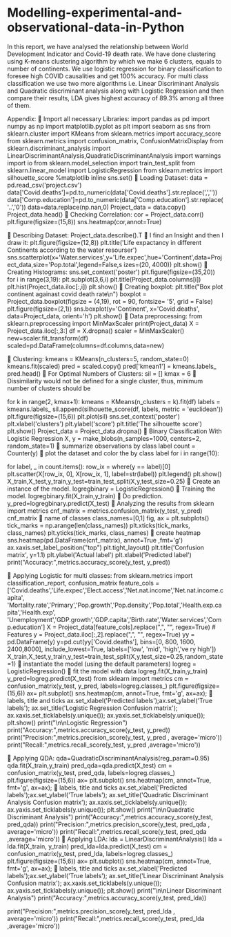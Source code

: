 # Modelling-experimental-and-observational-data-in-Python
In this report, we have analysed the relationship between World Development Indicator and Covid-19 death rate. We have done clustering using K-means clustering algorithm by which we make 6 clusters, equals to number of  continents. We use logistic regression for binary classification to foresee high COVID causalities and get 100% accuracy. For multi class classification we use two more algorithms i.e. Linear Discriminant Analysis and  Quadratic discriminant analysis along with Logistic Regression and then compare their results, LDA gives  highest accuracy of 89.3% among all three of them.

Appendix:
 Import all necessary Libraries:
import pandas as pd 
import numpy as np
import matplotlib.pyplot as plt 
import seaborn as sns
from sklearn.cluster import KMeans
from sklearn.metrics import accuracy_score
from sklearn.metrics import confusion_matrix, ConfusionMatrixDisplay
from sklearn.discriminant_analysis import LinearDiscriminantAnalysis,QuadraticDiscriminantAnalysis
import warnings
import io
from sklearn.model_selection import train_test_split
from sklearn.linear_model import LogisticRegression
from sklearn.metrics import silhouette_score
%matplotlib inline
sns.set()
 Loading Dataset:
data = pd.read_csv('project.csv')
data['Covid.deaths']=pd.to_numeric(data['Covid.deaths'].str.replace(',',''))
data['Comp.education']=pd.to_numeric(data['Comp.education'].str.replace('..','0'))
data=data.replace(np.nan,0)
Project_data = data.copy()
Project_data.head()
 Checking Correlation:
cor = Project_data.corr()
plt.figure(figsize=(15,8))
sns.heatmap(cor,annot=True)

 Describing Dataset:
Project_data.describe().T
 I find an Insight and then I draw it:
plt.figure(figsize=(12,8))
plt.title('Life expactancy in different Continents according to the water resourser')
sns.scatterplot(x='Water.services',y='Life.expec',hue='Continent',data=Project_data,size='Pop.total',legend=False,s
izes=(20, 4000))
plt.show()
 Creating Histograms:
sns.set_context('poster')
plt.figure(figsize=(35,20))
for i in range(3,19):
 plt.subplot(3,6,i)
 plt.title(Project_data.columns[i])
 plt.hist(Project_data.iloc[:,i])
 plt.show()
 Creating boxplot:
plt.title("Box plot continent againast covid death rate\n")
boxplot = Project_data.boxplot(figsize = (4,19), rot = 90, fontsize= '5', grid = False)
plt.figure(figsize=(2,1))
sns.boxplot(y='Continent', x='Covid.deaths', data=Project_data, orient='h')
plt.show()
 Data preprocessing:
from sklearn.preprocessing import MinMaxScaler
print(Project_data)
X = Project_data.iloc[:,3:]
df = X.dropna()
scaler = MinMaxScaler()
new=scaler.fit_transform(df)
scaled=pd.DataFrame(columns=df.columns,data=new)

 Clustering:
kmeans = KMeans(n_clusters=5, random_state=0)
kmeans.fit(scaled)
pred = scaled.copy()
pred['kmean1'] = kmeans.labels_
pred.head()
 For Optimal Numbers of Clusters:
sil = []
kmax = 6
 Dissimilarity would not be defined for a single cluster, thus, minimum number of clusters should be

for k in range(2, kmax+1):
 kmeans = KMeans(n_clusters = k).fit(df)
 labels = kmeans.labels_ 
 sil.append(silhouette_score(df, labels, metric = 'euclidean'))
plt.figure(figsize=(15,6))
plt.plot(sil)
sns.set_context('poster')
plt.xlabel('clusters')
plt.ylabel('score')
plt.title('The silhouette score')
plt.show()
Project_data = Project_data.dropna()
 Binary Classification With Logistic Regression
X, y = make_blobs(n_samples=1000, centers=2, random_state=1)
 summarize observations by class label
count = Counter(y)
 plot the dataset and color the by class label
for i in range(10):

for label, _ in count.items():
 row_ix = where(y == label)[0]
 plt.scatter(X[row_ix, 0], X[row_ix, 1], label=str(label))
plt.legend()
plt.show()
X_train,X_test,y_train,y_test=train_test_split(X,y,test_size=0.25)
 Create an instance of the model.
logregbinary = LogisticRegression()
 Training the model.
logregbinary.fit(X_train,y_train)
 Do prediction.
y_pred=logregbinary.predict(X_test)
 Analyzing the results
from sklearn import metrics
cnf_matrix = metrics.confusion_matrix(y_test, y_pred)
cnf_matrix
 name of classes
class_names=[0,1]
fig, ax = plt.subplots()
tick_marks = np.arange(len(class_names))
plt.xticks(tick_marks, class_names)
plt.yticks(tick_marks, class_names)
 create heatmap
sns.heatmap(pd.DataFrame(cnf_matrix), annot=True ,fmt='g')
ax.xaxis.set_label_position("top")
plt.tight_layout()
plt.title('Confusion matrix', y=1.1)
plt.ylabel('Actual label')
plt.xlabel('Predicted label')
print("Accuracy:",metrics.accuracy_score(y_test, y_pred))

 Applying Logistic for multi classes:
from sklearn.metrics import classification_report, confusion_matrix
feature_cols =['Covid.deaths','Life.expec','Elect.access','Net.nat.income','Net.nat.income.capita',
 'Mortality.rate','Primary','Pop.growth','Pop.density','Pop.total','Health.exp.capita','Health.exp',
 'Unemployment','GDP.growth','GDP.capita','Birth.rate','Water.services','Comp.education']
X = Project_data[feature_cols].replace(",", "", regex=True) # Features
y = Project_data.iloc[:,2].replace(",", "", regex=True)
yy = pd.DataFrame(y)
y=pd.cut(yy['Covid.deaths'], bins=[0, 800, 1600, 2400,8000], include_lowest=True, labels=['low', 'mid', 'high','ve
ry high'])
X_train,X_test,y_train,y_test=train_test_split(X,y,test_size=0.25,random_state=1)
 instantiate the model (using the default parameters)
logreg = LogisticRegression()
 fit the model with data
logreg.fit(X_train,y_train)
y_pred=logreg.predict(X_test)
from sklearn import metrics
cm = confusion_matrix(y_test, y_pred, labels=logreg.classes_)
plt.figure(figsize=(15,6))
ax= plt.subplot()
sns.heatmap(cm, annot=True, fmt='g', ax=ax);
 labels, title and ticks
ax.set_xlabel('Predicted labels');ax.set_ylabel('True labels');
ax.set_title('Logistic Regression Confusion matrix');
ax.xaxis.set_ticklabels(y.unique()); ax.yaxis.set_ticklabels(y.unique());
plt.show()
print("\n\nLogistic Regression")
print("Accuracy:",metrics.accuracy_score(y_test, y_pred))
print("Precision:",metrics.precision_score(y_test, y_pred , average='micro'))
print("Recall:",metrics.recall_score(y_test, y_pred ,average='micro'))

 Applying QDA:
qda=QuadraticDiscriminantAnalysis(reg_param=0.95)
qda.fit(X_train,y_train)
pred_qda=qda.predict(X_test)
cm = confusion_matrix(y_test, pred_qda, labels=logreg.classes_)
plt.figure(figsize=(15,6))
ax= plt.subplot()
sns.heatmap(cm, annot=True, fmt='g', ax=ax);
 labels, title and ticks
ax.set_xlabel('Predicted labels');ax.set_ylabel('True labels');
ax.set_title('Quadratic Discriminant Analysis Confusion matrix');
ax.xaxis.set_ticklabels(y.unique()); ax.yaxis.set_ticklabels(y.unique());
plt.show()
print("\n\nQuadratic Discriminant Analysis")
print("Accuracy:",metrics.accuracy_score(y_test, pred_qda))
print("Precision:",metrics.precision_score(y_test, pred_qda , average='micro'))
print("Recall:",metrics.recall_score(y_test, pred_qda ,average='micro'))
 Applying LDA:
lda = LinearDiscriminantAnalysis()
lda = lda.fit(X_train, y_train)
pred_lda=lda.predict(X_test)
cm = confusion_matrix(y_test, pred_lda, labels=logreg.classes_)
plt.figure(figsize=(15,6))
ax= plt.subplot()
sns.heatmap(cm, annot=True, fmt='g', ax=ax);
 labels, title and ticks
ax.set_xlabel('Predicted labels');ax.set_ylabel('True labels');
ax.set_title('Linear Discriminant Analysis Confusion matrix');
ax.xaxis.set_ticklabels(y.unique()); ax.yaxis.set_ticklabels(y.unique());
plt.show()
print("\n\nLinear Discriminant Analysis")
print("Accuracy:",metrics.accuracy_score(y_test, pred_lda))

print("Precision:",metrics.precision_score(y_test, pred_lda , average='micro'))
print("Recall:",metrics.recall_score(y_test, pred_lda ,average='micro'))
